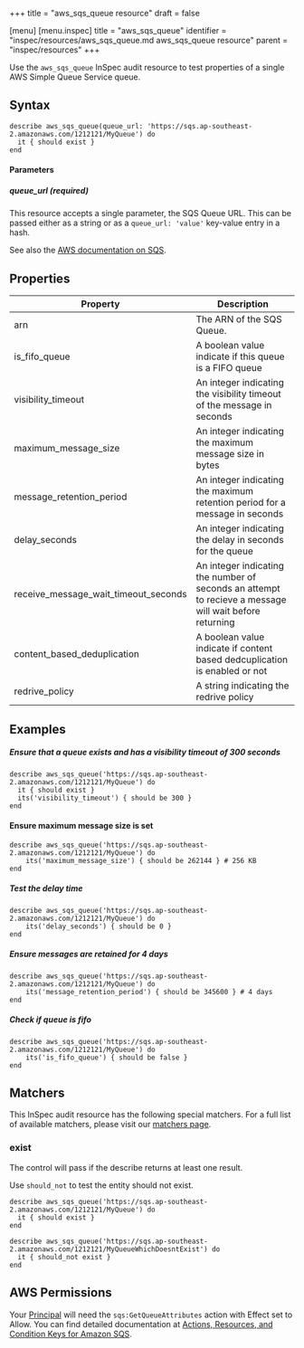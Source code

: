 +++
title = "aws_sqs_queue resource"
draft = false

[menu]
  [menu.inspec]
    title = "aws_sqs_queue"
    identifier = "inspec/resources/aws_sqs_queue.md aws_sqs_queue resource"
    parent = "inspec/resources"
+++


Use the `aws_sqs_queue` InSpec audit resource to test properties of a single AWS Simple Queue Service queue. 

## Syntax

    describe aws_sqs_queue(queue_url: 'https://sqs.ap-southeast-2.amazonaws.com/1212121/MyQueue') do
      it { should exist }
    end


#### Parameters

##### queue\_url _(required)_

This resource accepts a single parameter, the SQS Queue URL. 
This can be passed either as a string or as a `queue_url: 'value'` key-value entry in a hash.

See also the [AWS documentation on SQS](https://docs.aws.amazon.com/AWSSimpleQueueService/latest/SQSDeveloperGuide/welcome.html).

## Properties

|Property                                 | Description|
| ---                                     | --- |
|arn                                      | The ARN of the SQS Queue. |
|is\_fifo\_queue                          | A boolean value indicate if this queue is a FIFO queue |
|visibility\_timeout                      | An integer indicating the visibility timeout of the message in seconds |
|maximum\_message\_size                   | An integer indicating the maximum message size in bytes |
|message\_retention\_period               | An integer indicating the maximum retention period for a message in seconds |
|delay\_seconds                           | An integer indicating the delay in seconds for the queue |
|receive\_message\_wait\_timeout\_seconds | An integer indicating the number of seconds an attempt to recieve a message will wait before returning |
|content\_based\_deduplication            | A boolean value indicate if content based dedcuplication is enabled or not |
|redrive\_policy                          | A string indicating the redrive policy |

## Examples

##### Ensure that a queue exists and has a visibility timeout of 300 seconds
    describe aws_sqs_queue('https://sqs.ap-southeast-2.amazonaws.com/1212121/MyQueue') do
      it { should exist }
      its('visibility_timeout') { should be 300 }
    end

#### Ensure maximum message size is set
    describe aws_sqs_queue('https://sqs.ap-southeast-2.amazonaws.com/1212121/MyQueue') do
        its('maximum_message_size') { should be 262144 } # 256 KB      
    end

##### Test the delay time 
    describe aws_sqs_queue('https://sqs.ap-southeast-2.amazonaws.com/1212121/MyQueue') do
        its('delay_seconds') { should be 0 }
    end

##### Ensure messages are retained for 4 days
    describe aws_sqs_queue('https://sqs.ap-southeast-2.amazonaws.com/1212121/MyQueue') do
        its('message_retention_period') { should be 345600 } # 4 days
    end

##### Check if queue is fifo
    describe aws_sqs_queue('https://sqs.ap-southeast-2.amazonaws.com/1212121/MyQueue') do
        its('is_fifo_queue') { should be false }
    end

## Matchers

This InSpec audit resource has the following special matchers. For a full list of available matchers, please visit our [matchers page](https://www.inspec.io/docs/reference/matchers/).

### exist

The control will pass if the describe returns at least one result.

Use `should_not` to test the entity should not exist.

    describe aws_sqs_queue('https://sqs.ap-southeast-2.amazonaws.com/1212121/MyQueue') do
      it { should exist }
    end

    describe aws_sqs_queue('https://sqs.ap-southeast-2.amazonaws.com/1212121/MyQueueWhichDoesntExist') do
      it { should_not exist }
    end

## AWS Permissions

Your [Principal](https://docs.aws.amazon.com/IAM/latest/UserGuide/intro-structure.html#intro-structure-principal) will need the `sqs:GetQueueAttributes` action with Effect set to Allow.
You can find detailed documentation at [Actions, Resources, and Condition Keys for Amazon SQS](https://docs.aws.amazon.com/AWSSimpleQueueService/latest/SQSDeveloperGuide/sqs-using-identity-based-policies.html).

